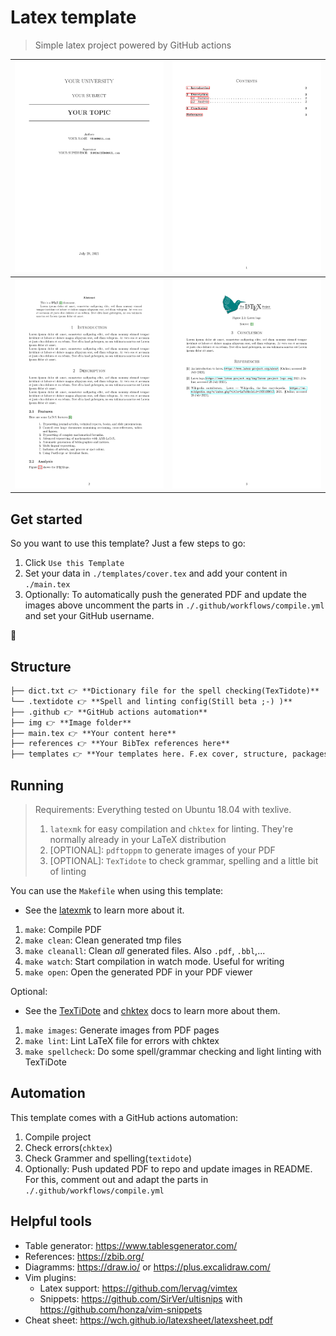 # Latex template

<!-- TODO CI/CD badges -->

> Simple latex project powered by GitHub actions

| <img src="./img/main-1.png" alt="PDF output" width="300px"/> | <img src="./img/main-2.png" alt="PDF output" width="300px"/> |
| ------------------------------------------------------------ | ------------------------------------------------------------ |
| <img src="./img/main-3.png" alt="PDF output" width="300px"/> | <img src="./img/main-4.png" alt="PDF output" width="300px"/> |

## Get started

So you want to use this template? Just a few steps to go:

1. Click `Use this Template`
2. Set your data in `./templates/cover.tex` and add your content in `./main.tex`
3. Optionally: To automatically push the generated PDF and update the images above uncomment the parts in
   `./.github/workflows/compile.yml` and set your GitHub username.

🚀

## Structure

```markdown
├── dict.txt 👉 **Dictionary file for the spell checking(TexTidote)**
└── .textidote 👉 **Spell and linting config(Still beta ;-) )**
├── .github 👉 **GitHub actions automation**
├── img 👉 **Image folder**
├── main.tex 👉 **Your content here**
├── references 👉 **Your BibTex references here**
├── templates 👉 **Your templates here. F.ex cover, structure, packages,...**
```

## Running

> Requirements:
> Everything tested on Ubuntu 18.04 with texlive.
>
> 1. `latexmk` for easy compilation and `chktex` for linting. They're normally already in your LaTeX distribution
> 2. [OPTIONAL]: `pdftoppm` to generate images of your PDF
> 3. [OPTIONAL]: `TexTidote` to check grammar, spelling and a little bit of linting

You can use the `Makefile` when using this template:

- See the [latexmk](https://mg.readthedocs.io/latexmk.html) to learn more about it.

1. `make`: Compile PDF
2. `make clean`: Clean generated tmp files
3. `make cleanall`: Clean _all_ generated files. Also `.pdf`, `.bbl`,...
4. `make watch`: Start compilation in watch mode. Useful for writing
5. `make open`: Open the generated PDF in your PDF viewer

Optional:

- See the [TexTiDote](https://github.com/sylvainhalle/textidote) and [chktex](https://www.nongnu.org/chktex/ChkTeX.pdf) docs to learn more about them.

1. `make images`: Generate images from PDF pages
2. `make lint`: Lint LaTeX file for errors with chktex
3. `make spellcheck`: Do some spell/grammar checking and light linting with TexTiDote

## Automation

This template comes with a GitHub actions automation:

1. Compile project
2. Check errors(`chktex`)
3. Check Grammer and spelling(`textidote`)
4. Optionally: Push updated PDF to repo and update images in README. For this, comment out and adapt the parts in
   `./.github/workflows/compile.yml`

## Helpful tools

- Table generator: <https://www.tablesgenerator.com/>
- References: <https://zbib.org/>
- Diagramms: <https://draw.io/> or <https://plus.excalidraw.com/>
- Vim plugins:
  - Latex support: <https://github.com/lervag/vimtex>
  - Snippets: <https://github.com/SirVer/ultisnips> with <https://github.com/honza/vim-snippets>
- Cheat sheet: <https://wch.github.io/latexsheet/latexsheet.pdf>
